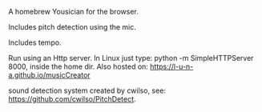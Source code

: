 A homebrew Yousician for the browser.

Includes pitch detection using the mic.

Includes tempo.



Run using an Http server.
In Linux just type: python -m SimpleHTTPServer 8000, inside the home dir.
Also hosted on: https://l-u-n-a.github.io/musicCreator


sound detection system created by cwilso, see: https://github.com/cwilso/PitchDetect.
